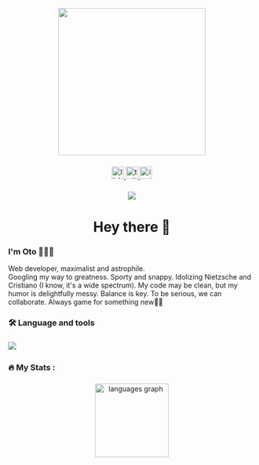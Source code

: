 <div align="center">
  <img height="300" src="https://images-wixmp-ed30a86b8c4ca887773594c2.wixmp.com/f/31720222-1ebc-4a40-ac55-aa86f2720468/db5hfk5-ad7cf820-7ae0-4c17-8a07-6b8530a8dea3.gif?token=eyJ0eXAiOiJKV1QiLCJhbGciOiJIUzI1NiJ9.eyJzdWIiOiJ1cm46YXBwOjdlMGQxODg5ODIyNjQzNzNhNWYwZDQxNWVhMGQyNmUwIiwiaXNzIjoidXJuOmFwcDo3ZTBkMTg4OTgyMjY0MzczYTVmMGQ0MTVlYTBkMjZlMCIsIm9iaiI6W1t7InBhdGgiOiJcL2ZcLzMxNzIwMjIyLTFlYmMtNGE0MC1hYzU1LWFhODZmMjcyMDQ2OFwvZGI1aGZrNS1hZDdjZjgyMC03YWUwLTRjMTctOGEwNy02Yjg1MzBhOGRlYTMuZ2lmIn1dXSwiYXVkIjpbInVybjpzZXJ2aWNlOmZpbGUuZG93bmxvYWQiXX0.N2XdrKywtsBlmAsV4RM12Kt94YhNjwA_CcHTrvdvLc4"  />
</div>

###

<div align="center">
  <a href="https://www.linkedin.com/in/otosharvashidze/" target="_blank">
    <img src="https://img.shields.io/static/v1?message=LinkedIn&logo=linkedin&label=&color=0077B5&logoColor=white&labelColor=&style=for-the-badge" height="25" alt="linkedin logo"  />
  </a>
  <a href="https://x.com/OSharvashidze" target="_blank">
    <img src="https://img.shields.io/static/v1?message=Twitter&logo=twitter&label=&color=1DA1F2&logoColor=white&labelColor=&style=for-the-badge" height="25" alt="twitter logo"  />
  </a>
  <a href="https://www.instagram.com/otoexastris" target="_blank">
    <img src="https://img.shields.io/static/v1?message=Instagram&logo=instagram&label=&color=E4405F&logoColor=white&labelColor=&style=for-the-badge" height="25" alt="instagram logo"  />
  </a>
</div>

###

<div align="center">
  <img src="https://visitor-badge.laobi.icu/badge?page_id=otoadastra.otoadastra&"  />
</div>

###

<h1 align="center">Hey there 👋</h1>

###


<p align="left"><h3><strong>I'm Oto 🧑🏻‍💻</strong></h3>Web developer, maximalist and astrophile.</br>Googling my way to greatness. Sporty and snappy. Idolizing Nietzsche and Cristiano (I know, it's a wide spectrum). My code may be clean, but my humor is delightfully messy. Balance is key. To be serious, we can collaborate. Always game for something new💪🏻</p>

###

<h3 align="left">🛠 Language and tools</h3>

###

<div align="left">
  <img src="https://skillicons.dev/icons?i=js,html,css,react,nodejs,mongodb,express,git,github,sass,tailwind,docker,figma,npm,vite" />
  <img width="12" />
</div>

###

<h3 align="left">🔥   My Stats :</h3>

###

<div align="center">
  <img src="https://github-readme-stats.vercel.app/api/top-langs?username=otoadastra&locale=en&hide_title=false&layout=compact&card_width=320&langs_count=5&theme=dracula&hide_border=false&order=2" height="150" alt="languages graph"  />
</div>

###
